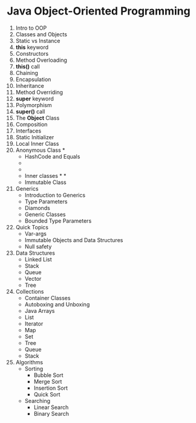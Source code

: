 # Java Object-Oriented Programming

1. Intro to OOP
2. Classes and Objects
3. Static vs Instance
4. **this** keyword
5. Constructors
6. Method Overloading
7. **this()** call
8. Chaining
9. Encapsulation
10. Inheritance
11. Method Overriding
12. **super** keyword
13. Polymorphism
14. **super()** call
15. The **Object** Class
16. Composition
17. Interfaces
18. Static Initializer
19. Local Inner Class
20. Anonymous Class
     * 
     * HashCode and Equals
     * 
     * 
     * Inner classes
         * 
         * 
     * Immutable Class
21. Generics
     * Introduction to Generics
     * Type Parameters
     * Diamonds
     * Generic Classes
     * Bounded Type Parameters
22. Quick Topics
     * Var-args
     * Immutable Objects and Data Structures
     * Null safety
23. Data Structures
     * Linked List
     * Stack
     * Queue
     * Vector
     * Tree
24. Collections
     * Container Classes
     * Autoboxing and Unboxing
     * Java Arrays
     * List
     * Iterator
     * Map
     * Set
     * Tree
     * Queue
     * Stack
25. Algorithms
     * Sorting
         * Bubble Sort
         * Merge Sort
         * Insertion Sort
         * Quick Sort
     * Searching
         * Linear Search
         * Binary Search 
